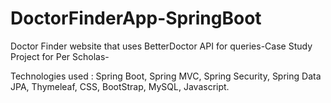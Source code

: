 # DoctorFinderApp-SpringBoot

Doctor Finder website that uses BetterDoctor API for queries-Case Study Project for Per Scholas-

Technologies used : Spring Boot, Spring MVC, Spring Security, Spring Data JPA, Thymeleaf, CSS, BootStrap, MySQL, Javascript.
